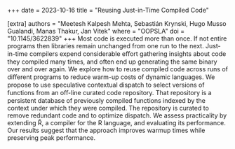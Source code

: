 +++
date  = 2023-10-16
title = "Reusing Just-in-Time Compiled Code"

[extra]
authors = "Meetesh Kalpesh Mehta, Sebastián Krynski, Hugo Musso Gualandi, Manas Thakur, Jan Vitek"
where   = "OOPSLA"
doi     = "10.1145/3622839"
+++
Most code is executed more than once. If not entire programs then libraries remain unchanged from one run
to the next. Just-in-time compilers expend considerable eﬀort gathering insights about code they compiled
many times, and often end up generating the same binary over and over again. We explore how to reuse
compiled code across runs of diﬀerent programs to reduce warm-up costs of dynamic languages. We propose
to use speculative contextual dispatch to select versions of functions from an oﬀ-line curated code repository.
That repository is a persistent database of previously compiled functions indexed by the context under which
they were compiled. The repository is curated to remove redundant code and to optimize dispatch. We assess
practicality by extending Ř, a compiler for the R language, and evaluating its performance. Our results suggest
that the approach improves warmup times while preserving peak performance.
